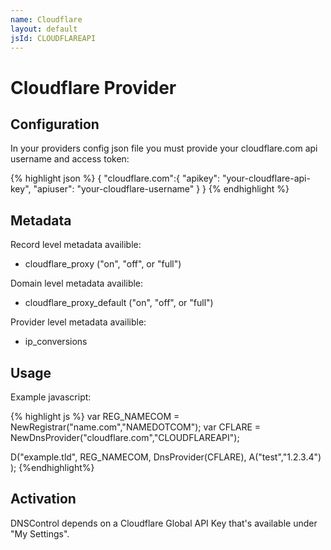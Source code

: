 ```yaml
---
name: Cloudflare
layout: default
jsId: CLOUDFLAREAPI
---
```

# Cloudflare Provider

## Configuration

In your providers config json file you must provide your cloudflare.com api
username and access token:

{% highlight json %}
{
  "cloudflare.com":{
    "apikey": "your-cloudflare-api-key",
    "apiuser": "your-cloudflare-username"
  }
}
{% endhighlight %}

## Metadata

Record level metadata availible:
   * cloudflare_proxy ("on", "off", or "full")

Domain level metadata availible:
   * cloudflare_proxy_default ("on", "off", or "full")

Provider level metadata availible:
   * ip_conversions

## Usage

Example javascript:

{% highlight js %}
var REG_NAMECOM = NewRegistrar("name.com","NAMEDOTCOM");
var CFLARE = NewDnsProvider("cloudflare.com","CLOUDFLAREAPI");

D("example.tld", REG_NAMECOM, DnsProvider(CFLARE),
    A("test","1.2.3.4")
);
{%endhighlight%}

## Activation

DNSControl depends on a Cloudflare Global API Key that's available under "My Settings".
